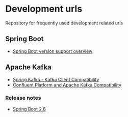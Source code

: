 # Development urls

Repository for frequently used development related urls

## Spring Boot

* [Spring Boot version support overview](https://spring.io/projects/spring-boot#support)

## Apache Kafka

* [Spring Kafka - Kafka Client Compatibility](https://spring.io/projects/spring-kafka#kafka-client-compatibility)
* [Confluent Platform and Apache Kafka Compatibility](https://docs.confluent.io/platform/current/installation/versions-interoperability.html)

### Release notes

* [Spring Boot 2.6](https://github.com/spring-projects/spring-boot/wiki/Spring-Boot-2.6-Release-Notes)
